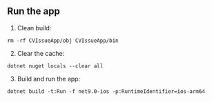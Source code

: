 ## Run the app
1. Clean build:
```
rm -rf CVIssueApp/obj CVIssueApp/bin
```

2. Clear the cache:
```
dotnet nuget locals --clear all
```

3. Build and run the app:
```
dotnet build -t:Run -f net9.0-ios -p:RuntimeIdentifier=ios-arm64
```
